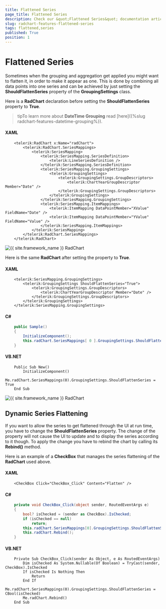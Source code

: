 ```yaml
---
title: Flattened Series
page_title: Flattened Series
description: Check our &quot;Flattened Series&quot; documentation article for the RadChart {{ site.framework_name }} control.
slug: radchart-features-flattened-series
tags: flattened,series
published: True
position: 1
---
```


# Flattened Series



Sometimes when the grouping and aggregation get applied you might want to flatten it, in order to make it appear as one. This is done by combining all data points into one series and can be achieved by just setting the __ShouldFlattenSeries__ property of the __GroupingSettings__ class.

Here is a __RadChart__ declaration before setting the __ShouldFlattenSeries__ property to __True__.

>tipTo learn more about __DateTime Grouping__ read [here]({%slug radchart-features-datetime-grouping%}).

#### __XAML__

```XAML
	<telerik:RadChart x:Name="radChart">
	    <telerik:RadChart.SeriesMappings>
	        <telerik:SeriesMapping>
	            <telerik:SeriesMapping.SeriesDefinition>
	                <telerik:LineSeriesDefinition />
	            </telerik:SeriesMapping.SeriesDefinition>
	            <telerik:SeriesMapping.GroupingSettings>
	                <telerik:GroupingSettings>
	                    <telerik:GroupingSettings.GroupDescriptors>
	                        <telerik:ChartYearGroupDescriptor Member="Date" />
	                    </telerik:GroupingSettings.GroupDescriptors>
	                </telerik:GroupingSettings>
	            </telerik:SeriesMapping.GroupingSettings>
	            <telerik:SeriesMapping.ItemMappings>
	                <telerik:ItemMapping DataPointMember="XValue" FieldName="Date" />
	                <telerik:ItemMapping DataPointMember="YValue" FieldName="Value" />
	            </telerik:SeriesMapping.ItemMappings>
	        </telerik:SeriesMapping>
	    </telerik:RadChart.SeriesMappings>
	</telerik:RadChart>
```
![{{ site.framework_name }} RadChart  ](images/RadChart_Features_FlattenedSeries_01.png)

Here is the same __RadChart__ after setting the property to __True__.

#### __XAML__

```XAML
	<telerik:SeriesMapping.GroupingSettings>
	    <telerik:GroupingSettings ShouldFlattenSeries="True">
	        <telerik:GroupingSettings.GroupDescriptors>
	            <telerik:ChartYearGroupDescriptor Member="Date" />
	        </telerik:GroupingSettings.GroupDescriptors>
	    </telerik:GroupingSettings>
	</telerik:SeriesMapping.GroupingSettings>
```



#### __C#__

```C#
	public Sample()
	{
	    InitializeComponent();
	    this.radChart.SeriesMappings[ 0 ].GroupingSettings.ShouldFlattenSeries = true;
	}
```



#### __VB.NET__

```VB.NET
	Public Sub New()
	    InitializeComponent()
	    Me.radChart.SeriesMappings(0).GroupingSettings.ShouldFlattenSeries = True
	End Sub
```

![{{ site.framework_name }} RadChart  ](images/RadChart_Features_FlattenedSeries_02.png)

## Dynamic Series Flattening

If you want to allow the series to get flattened through the UI at run time, you have to change the __ShouldFlattenSeries__ property. The change of the property will not cause the UI to update and to display the series according to it though. To apply the change you have to rebind the chart by calling its __Rebind()__ method.

Here is an example of a __CheckBox__ that manages the series flattening of the __RadChart__ used above.

#### __XAML__

```XAML
	<CheckBox Click="CheckBox_Click" Content="Flatten" />
```



#### __C#__

```C#
	private void CheckBox_Click(object sender, RoutedEventArgs e)
	{
	    bool? isChecked = (sender as CheckBox).IsChecked;
	    if (isChecked == null)
	        return;
	    this.radChart.SeriesMappings[0].GroupingSettings.ShouldFlattenSeries = (bool)isChecked;
	    this.radChart.Rebind();
	}
```



#### __VB.NET__

```VB.NET
	Private Sub CheckBox_Click(sender As Object, e As RoutedEventArgs)
	    Dim isChecked As System.Nullable(Of Boolean) = TryCast(sender, CheckBox).IsChecked
	    If isChecked Is Nothing Then
	        Return
	    End If
	    Me.radChart.SeriesMappings(0).GroupingSettings.ShouldFlattenSeries = CBool(isChecked)
	    Me.radChart.Rebind()
	End Sub
```



